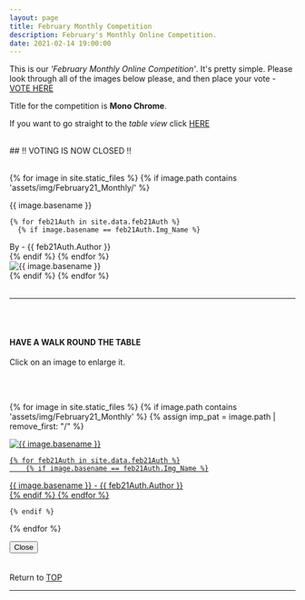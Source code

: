 ```yaml
---
layout: page
title: February Monthly Competition
description: February's Monthly Online Competition.
date: 2021-02-14 19:00:00
---
```



This is our _'February Monthly Online Competition'_. It's pretty simple. Please look through all of the images below please, and then place your vote - <a target="_blank" href="https://surveyhero.com/c/4622a2ac">VOTE HERE</a> 


<p>Title for the competition is <strong>Mono Chrome</strong>. </p> 

If you want to go straight to the *table view* click <a href="#tableView">HERE</a>

<br>
## !! VOTING IS NOW CLOSED !!
<br>

<br>

<!-- This loops through all the images in specified folder -->
{% for image in site.static_files %}
    {% if image.path contains 'assets/img/February21_Monthly/' %}
<div class="Number">{{ image.basename }}</div>

<!-- This runs and checks if there is a matching author in the file -->
    {% for feb21Auth in site.data.feb21Auth %}
      {% if image.basename == feb21Auth.Img_Name %}
<div class="subName">By - {{ feb21Auth.Author }}</div>
      {% endif %}
    {% endfor %}


<div>
    <img class="col three Comp_Img" src="{{ site.baseurl }}{{ image.path }}" alt="{{ image.basename }}">
</div>
    {% endif %}
{% endfor %}



<br>
<br>

<hr id="tableView">

<br>
<br>

<div class="col three caption">
    <h4>HAVE A WALK ROUND THE TABLE </h4>
    <p>Click on an image to enlarge it.</p>    
</div>

<br>
<br>


<!-- MASONARY GRID -->
<div class="full-width">
	<div class="grid">

{% for image in site.static_files %}
    {% if image.path contains 'assets/img/February21_Monthly' %}
        {% assign imp_pat = image.path | remove_first: "/" %}
<div class="grid__item" data-size="1280x1280">  
    <a href="{{ site.baseurl }}{{ image.path }}" class="img-wrap" alt="{{ image.basename }}">
        <img src="{{ site.baseurl }}{{ image.path }}" alt="{{ image.basename }}" />

    {% for feb21Auth in site.data.feb21Auth %}
        {% if image.basename == feb21Auth.Img_Name %}
<div class="description description--grid">{{ image.basename }} - {{ feb21Auth.Author }}</div>
        {% endif %}
    {% endfor %}

</a>
</div>

    {% endif %}
{% endfor %}
	</div>

<!-- /grid -->
<div class="preview">
	<button class="action action--close"><i class="fa fa-times"></i><span class="text-hidden">Close</span></button>
	<div class="description description--preview"></div>
</div>
</div>
<!-- MASONARY GRID END -->

<br>
<br>

<div class="col three caption">
    Return to <a href="#top">TOP</a>
</div>

<hr>





